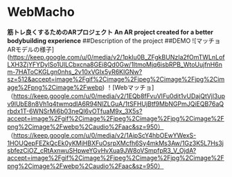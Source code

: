 # WebMacho
__筋トレ良くするためのARプロジェクト__
__An AR project created for a better bodybuilding experience__
##Description of the project
##DEMO
![マッチョARモデルの様子]
(https://keep.google.com/u/0/media/v2/1pkIu0B_ZFgkBUNzIa2fOmTWLnLofLXH3ZjYFYDylSo1UlLCbxcna8GEi8Qd0Gw/1ItmoMjq6isbRPB_WtoUujfnH6nm-7HAToCKGLgn0nhs_2v10xVGIx5yR6KIGNw?sz=512&accept=image%2Fgif%2Cimage%2Fjpeg%2Cimage%2Fjpg%2Cimage%2Fpng%2Cimage%2Fwebp)
！[Webマッチョ]
（https://keep.google.com/u/0/media/v2/1EQb8fFvuVIFu0dit1vUDajQtVjl3upv9lUbE8n8Vh1q4twmqdIA6R94NlZLGuA/1tSFHUjBtf9MbNGPmJQiEQB76aQrbdx1T-6WNSrMi6b03neQl6vOTfuaM9x_3X5s?accept=image%2Fgif%2Cimage%2Fjpeg%2Cimage%2Fjpg%2Cimage%2Fpng%2Cimage%2Fwebp%2Caudio%2Faac&sz=950）
（https://keep.google.com/u/0/media/v2/1AipScY4hbOEwYWexS-1HOUQepFEZkQcEk0yKMjHBXFuOsrpXMcfh6Sy4mkMs3Aw/1Gz3K5L7Hs3jsbfezCiOZ_cRtAxnwuSHpweYGvHvXua9JW8oVSmpfpR3_V_OjdA?accept=image%2Fgif%2Cimage%2Fjpeg%2Cimage%2Fjpg%2Cimage%2Fpng%2Cimage%2Fwebp%2Caudio%2Faac&sz=950）
